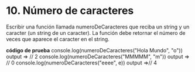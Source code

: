 # 10. Número de caracteres

Escribir una función llamada numeroDeCaracteres que reciba un string y un caracter (un string de un caracter). La función debe retornar el número de veces que aparece el caracter en el string.

**código de prueba**
console.log(numeroDeCaracteres("Hola Mundo", "o")) output => // 2
console.log(numeroDeCaracteres("MMMMM", "m")) output => // 0
console.log(numeroDeCaracteres("eeee", e)) output =>// 4
